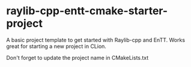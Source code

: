 # raylib-cpp-entt-cmake-starter-project
 A basic project template to get started with Raylib-cpp and EnTT. Works great for starting a new project in CLion.

Don't forget to update the project name in CMakeLists.txt